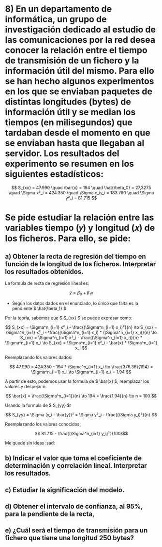 # 8) En un departamento de informática, un grupo de investigación dedicado al estudio de las comunicaciones por la red desea conocer la relación entre el tiempo de transmisión de un fichero y la información útil del mismo. Para ello se han hecho algunos experimentos en los que se enviaban paquetes de distintas longitudes (bytes) de información útil y se median los tiempos (en milisegundos) que tardaban desde el momento en que se enviaban hasta que llegaban al servidor. Los resultados del experimento se resumen en los siguientes estadísticos:

$$
S_{xx} = 47.990 \quad \bar{x} = 194 \quad \hat{\beta_0} = 27,3275 \quad
\Sigma x²_i = 424.350 \quad \Sigma x_iy_i = 183.760 \quad \Sigma y²_i = 81.715
$$

# Se pide estudiar la relación entre las variables tiempo (𝑦) y longitud (𝑥) de los ficheros. Para ello, se pide:

## a) Obtener la recta de regresión del tiempo en función de la longitud de los ficheros. Interpretar los resultados obtenidos.

La formula de recta de regresión líneal es:

$$ \hat{y} = \beta_0 + \beta_1x $$

- Según los datos dados en el enunciado, lo único que falta es la pendiente $ \hat{\beta_1} $

Por la teoría, sabemos que $ S_{xx} $ se puede expresar como:

$$ 
S_{xx} = \Sigma^n_{i=1} x²_i - \frac{(\Sigma^n_{i=1} x_i)²}{n} \to 
S_{xx} = \Sigma^n_{i=1} x²_i - \frac{(\Sigma^n_{i=1} x_i) * (\Sigma^n_{i=1} x_i)}{n} 
\to S_{xx} = \Sigma^n_{i=1} x²_i - \frac{(\Sigma^n_{i=1} x_i)}{n} * \Sigma^n_{i=1} x_i \to 
S_{xx} = \Sigma^n_{i=1} x²_i - \bar{x} * \Sigma^n_{i=1} x_i 
$$  

Reemplazando los valores dados:

$$ 47.990 = 424.350 - 194 * \Sigma^n_{i=1} x_i \to \frac{376.36}{194} = \Sigma^n_{i=1} x_i \to \Sigma^n_{i=1} x_i = 1.94  $$

A partir de esto, podemos usar la formula de $ \bar{x} $, reemplazar los valores y despejar n:

$$ \bar{x} = \frac{\Sigma^n_{i=1}}{n} \to 194 = \frac{1.94}{n} \to n = 100 $$ 

Usando la formula de $ S_{yy} $:

$$ S_{yy} = \Sigma (y_i - \bar{y})² = \Sigma y²_i - \frac{(\Sigma y_i)²}{n} $$

Reemplazando los valores conocidos:

$$ 81.715 - \frac{(\Sigma^n_{i=1} y_i)²}{100}$$

Me quedé sin ideas :sad:

## b) Indicar el valor que toma el coeficiente de determinación y correlación lineal. Interpretar los resultados.

## c) Estudiar la significación del modelo.

## d) Obtener el intervalo de confianza, al 95%, para la pendiente de la recta,

## e) ¿Cuál será el tiempo de transmisión para un fichero que tiene una longitud 250 bytes?
